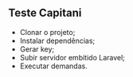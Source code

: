 ## Teste Capitani

- Clonar o projeto;
- Instalar dependências;
- Gerar key;
- Subir servidor embitido Laravel;
- Executar demandas.
